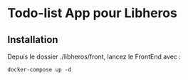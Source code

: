 # Todo-list App pour Libheros

## Installation

Depuis le dossier ./libheros/front, lancez le FrontEnd avec :

```shell
docker-compose up -d
```

